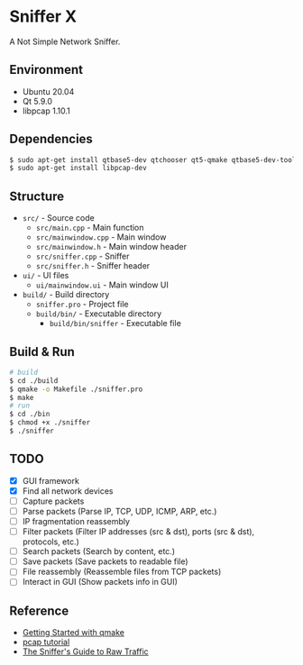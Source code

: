Sniffer X
======

A Not Simple Network Sniffer.

Environment
-----
* Ubuntu 20.04
* Qt 5.9.0
* libpcap 1.10.1

Dependencies
-----
```bash
$ sudo apt-get install qtbase5-dev qtchooser qt5-qmake qtbase5-dev-tools
$ sudo apt-get install libpcap-dev
```

Structure
-----
* `src/` - Source code
  * `src/main.cpp` - Main function
  * `src/mainwindow.cpp` - Main window
  * `src/mainwindow.h` - Main window header
  * `src/sniffer.cpp` - Sniffer
  * `src/sniffer.h` - Sniffer header
* `ui/` - UI files
  * `ui/mainwindow.ui` - Main window UI
* `build/` - Build directory
  * `sniffer.pro` - Project file
  * `build/bin/` - Executable directory
    * `build/bin/sniffer` - Executable file

Build & Run
-----
```bash
# build
$ cd ./build
$ qmake -o Makefile ./sniffer.pro
$ make
# run
$ cd ./bin
$ chmod +x ./sniffer 
$ ./sniffer
```

TODO
-----
* [x] GUI framework
* [x] Find all network devices
* [ ] Capture packets
* [ ] Parse packets (Parse IP, TCP, UDP, ICMP, ARP, etc.)
* [ ] IP fragmentation reassembly
* [ ] Filter packets (Filter IP addresses (src & dst), ports (src & dst), protocols, etc.)
* [ ] Search packets (Search by content, etc.)
* [ ] Save packets (Save packets to readable file)
* [ ] File reassembly (Reassemble files from TCP packets)
* [ ] Interact in GUI (Show packets info in GUI)

Reference
-----
* [Getting Started with qmake](https://doc.qt.io/qt-6.2/qmake-tutorial.html)
* [pcap tutorial](https://www.tcpdump.org/pcap.html)
* [The Sniffer's Guide to Raw Traffic](http://yuba.stanford.edu/~casado/pcap/)